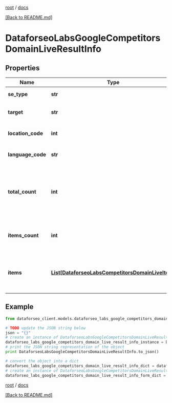 [root](./../ "root") / [docs](./ "docs")

[[Back to README.md]](./../README.md "[Back to README.md]")

# DataforseoLabsGoogleCompetitorsDomainLiveResultInfo

## Properties

Name | Type | Description | Notes
------------ | ------------- | ------------- | -------------
**se_type** | **str** | search engine type | [optional]
**target** | **str** | target domain in a POST array | [optional]
**location_code** | **int** | location code in a POST array | [optional]
**language_code** | **str** | language code in a POST array | [optional]
**total_count** | **int** | total amount of results in our database relevant to your request | [optional]
**items_count** | **int** | the number of results returned in the items array | [optional]
**items** | [**List[DataforseoLabsCompetitorsDomainLiveItem]**](DataforseoLabsCompetitorsDomainLiveItem.md) | contains data related to the target and competitor domains | [optional]

## Example

```python
from dataforseo_client.models.dataforseo_labs_google_competitors_domain_live_result_info import DataforseoLabsGoogleCompetitorsDomainLiveResultInfo

# TODO update the JSON string below
json = "{}"
# create an instance of DataforseoLabsGoogleCompetitorsDomainLiveResultInfo from a JSON string
dataforseo_labs_google_competitors_domain_live_result_info_instance = DataforseoLabsGoogleCompetitorsDomainLiveResultInfo.from_json(json)
# print the JSON string representation of the object
print DataforseoLabsGoogleCompetitorsDomainLiveResultInfo.to_json()

# convert the object into a dict
dataforseo_labs_google_competitors_domain_live_result_info_dict = dataforseo_labs_google_competitors_domain_live_result_info_instance.to_dict()
# create an instance of DataforseoLabsGoogleCompetitorsDomainLiveResultInfo from a dict
dataforseo_labs_google_competitors_domain_live_result_info_form_dict = dataforseo_labs_google_competitors_domain_live_result_info.from_dict(dataforseo_labs_google_competitors_domain_live_result_info_dict)
```

  

[root](./../ "root") / [docs](./ "docs")

[[Back to README.md]](./../README.md "[Back to README.md]")